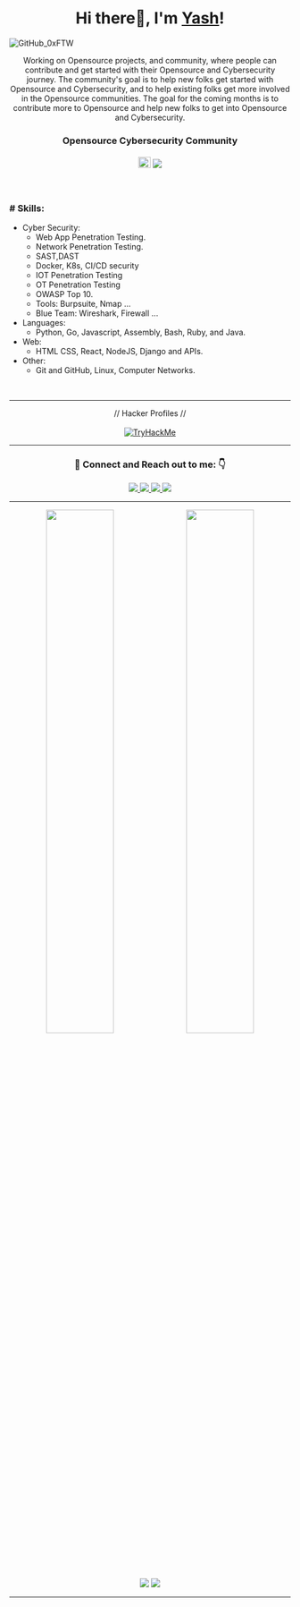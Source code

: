 ### <h1 align="center">Hi there👋, I'm <a href="https://www.yashsinghchauhan.tech/">Yash</a>!</h1>

![GitHub_0xFTW](https://user-images.githubusercontent.com/44284877/207358244-0ceba8fb-6ff0-4d51-99c6-523dd57943e3.png "0xFTW")

<p align="center">
  Working on Opensource projects,  and community, where people can contribute and get started with their Opensource and Cybersecurity journey.
  The community's goal is to help new folks get started with Opensource and Cybersecurity, and to help existing folks get more involved in the Opensource communities. 
  The goal for the coming months is to contribute more to Opensource and help new folks to get into Opensource and Cybersecurity.
</p>
<div align="center">
  <h3> Opensource Cybersecurity Community </h3>
  <h4> 
    <img src="https://user-images.githubusercontent.com/44284877/207346937-5c82dfeb-e46d-4d0c-8a8a-d5e87387910a.png" width="22" height="20"/>
    <a href="https://github.com/thecyberworld">
      <img src="https://img.shields.io/badge/Thecyberworld Community-0d1117">
    </a>
  </h4>

</div>

<br/>

### # Skills: 
- Cyber Security:
  - Web App Penetration Testing.
  - Network Penetration Testing.
  - SAST,DAST 
  - Docker, K8s, CI/CD security
  - IOT Penetration Testing
  - OT Penetration Testing
  - OWASP Top 10.
  - Tools: Burpsuite, Nmap ...
  - Blue Team: Wireshark, Firewall  ... 
- Languages:
  - Python, Go, Javascript, Assembly, Bash, Ruby, and Java.
- Web: 
  - HTML CSS, React, NodeJS, Django and APIs.
- Other: 
  - Git and GitHub, Linux, Computer Networks. 

<br/>

---

<div align="center">
  // Hacker Profiles // <br/> <br/>
  <a href="https://tryhackme.com/p/0xFTW"> 
    <img src="https://tryhackme-badges.s3.amazonaws.com/0xFTW.png" alt="TryHackMe">
  </a>
</div>

---

[//]: # (### Achievements, Awards and Recognition)

<!-- --- -->

<div align="center">
<h3> 🤝 Connect and Reach out to me: 👇</h3>
  
  <a href="https://yashsinghchauhan.medium.com/">
    <img src="https://img.shields.io/badge/Medium-12100E?style=for-the-badge&logo=medium&logoColor=white">
  </a>
  <a href="https://twitter.com/00xftw">
    <img src="https://img.shields.io/badge/Twitter-%231DA1F2?style=for-the-badge&logo=twitter&logoColor=white">
  </a>
  <a href="https://www.linkedin.com/in/yashsinghchauhan/">
    <img src="https://img.shields.io/badge/LinkedIn-0077B5?style=for-the-badge&logo=linkedin&logoColor=white">
  </a> 
  <a href="https://www.instagram.com/0xftw">
    <img src="https://img.shields.io/badge/Instagram-E4405F?style=for-the-badge&logo=instagram&logoColor=white">
  </a>

</div>

---

<!-- ### :zap: Recent Activity -->
<!--START_SECTION:activity--> <!--END_SECTION:activity-->
 
<!-- --- -->

<p align="center">
  <img width="49%" src="https://github-readme-stats.vercel.app/api?username=0xFTW&count_private=true&theme=dark&show_icons=true" />
  <img width="49%" src="https://streak-stats.demolab.com/?user=0xFTW&theme=dark" />
  <img src="https://github-profile-trophy.vercel.app/?username=0xFTW&theme=monokai&row=2&column=-1"/>
  <img src="https://github-readme-stats.vercel.app/api/top-langs/?username=0xFTW&layout=compact&theme=radical" />

</p>

[//]: # (The End)

---
